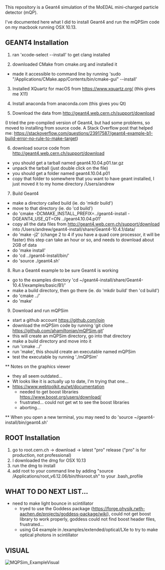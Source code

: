 This repository is a Geant4 simulation of the MoEDAL mini-charged particle detector (mQP).

I've documented here what I did to install Geant4 and run the mQPSim code on my macbook running OSX 10.13.  


GEANT4 Installation
-------------------

1. ran 'xcode-select --install' to get clang installed

2. downloaded CMake from cmake.org and installed it
  - made it accessible to command line by running
    'sudo "/Applications/CMake.app/Contents/bin/cmake-gui" --install'

3. Installed XQuartz for macOS from https://www.xquartz.org/ (this gives me X11)

4. Install anaconda from anaconda.com (this gives you Qt)

5. Download the data from http://geant4.web.cern.ch/support/download


(I tried the pre-compiled version of Geant4, but had some problems, so moved to installing from source code.  A Stack Overflow post that helped me:
https://stackoverflow.com/questions/23917587/geant4-example-b1-build-error-no-rule-to-make-target)

6. download source code from http://geant4.web.cern.ch/support/download
  - you should get a tarball named geant4.10.04.p01.tar.gz
  - unpack the tarball (just double click on the file)
  - you should get a folder named geant4.10.04.p01
  - copy that folder to somewhere that you want to have geant installed, I just moved it to my home directory /Users/andrew

7. Build Geant4
  - make a directory called build (ie. do 'mkdir build')
  - move to that directory (ie. do 'cd build')
  - do 'cmake -DCMAKE_INSTALL_PREFIX=../geant4-install -DGEANT4_USE_QT=ON ../geant4.10.04.p01'
  - copy all the data files from http://geant4.web.cern.ch/support/download into /Users/andrew/geant4-install/share/Geant4-10.4.1/data/
  - do 'make -j2'  (change 2 to 4 if you have a quad core processor, it will be faster)  this step can take an hour or so, and needs to download about 2GB of data
  - do 'make install'
  - do 'cd ../geant4-install/bin/'
  - do 'source ./geant4.sh'

8. Run a Geant4 example to be sure Geant4 is working
  - go to the examples directory 'cd ~/geant4-install/share/Geant4-10.4.1/examples/basic/B1/'
  - make a build directory, then go there (ie. do 'mkdir build' then 'cd build')
  - do 'cmake ../'
  - do 'make'

9. Download and run mQPSim
  - start a github account https://github.com/join
  - download the mQPSim code by running 'git clone https://github.com/ahamiltonian/mQPSim.git'
  - this will create an mQPSim directory, go into that directory
  - make a build directory and move into it
  - run 'cmake ../'
  - run 'make', this should create an executable named mQPSim
  - test the executable by running './mQPSim'

** Notes on the graphics viewer
- they all seem outdated...
- Wt looks like it is actually up to date, I'm trying that one...
- https://www.webtoolkit.eu/wt/documentation
   - needed to get boost libraries https://www.boost.org/users/download/
   - frustrated...  could not get wt to see the boost libraries
   - aborting...


** When you open a new terminal, you may need to do 'source ~/geant4-install/bin/geant4.sh'


ROOT Installation
------------------

1. go to root.cern.ch -> download -> latest "pro" release ("pro" is for production, not professional)
2. I downloaded the dmg for OSX 10.13
3. run the dmg to install
4. add root to your command line by adding "source /Applications/root_v6.12.06/bin/thisroot.sh" to your .bash_profile


WHAT TO DO NEXT LIST...
-----------------------

- need to make light bounce in scintillator
  - tryed to use the Goddess package (https://forge.physik.rwth-aachen.de/projects/goddess-package/wiki), could not get boost library to work properly, goddess could not find boost header files, frustrated...
  - using G4 example in /examples/extended/optical/LXe to try to make optical photons in scintillator
 

VISUAL
------

![MQPSim_ExampleVisual](https://github.com/ahamiltonian/mQPSim/assets/25381062/4b5e100d-6205-49bc-b4cc-95b792f52a69)

